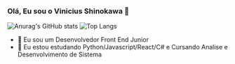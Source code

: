 ### Olá, Eu sou o Vinicius Shinokawa 👋



 ![Anurag's GitHub stats](https://github-readme-stats.vercel.app/api?username=ViniciusShinokawa&show_icons=true&theme=tokyonight)
  ![Top Langs](https://github-readme-stats.vercel.app/api/top-langs/?username=ViniciusShinokawa&hide_count=8icons=true&theme=tokyonight)
 
- 🔭 Eu sou um Desenvolvedor Front End Junior 
- 🌱 Eu estou estudando Python/Javascript/React/C# e Cursando Analise e Desenvolvimento de Sistema  


